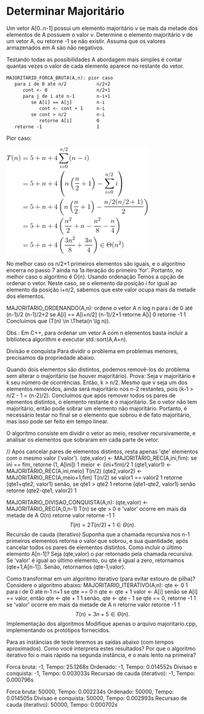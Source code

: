 # Determinar Majoritário

Um vetor A[0..n-1] possui um elemento majoritário v se mais da metade dos elementos de A possuem o valor v. Determine o elemento majoritário v de um vetor A, ou retorne -1 se não existir. Assuma que os valores armazenados em A são não negativos.

Testando todas as possibilidades
A abordagem mais simples é contar quantas vezes o valor de cada elemento aparece no restante do vetor.
```pseudocodigo
MAJORITARIO_FORCA_BRUTA(A,n): pior caso
   para i de 0 até n/2           n/2+2
      cont <- 0                  n/2+1
      para j de i até n-1        n-i+1
         se A[i] == A[j]         n-i
            cont <- cont + 1     n-i
         se cont > n/2           n-i
            retorne A[i]         0
   retorne -1                    1
```

Pior caso:


![](equacao1.gif)

No melhor caso os n/2+1 primeiros elementos são iguais, e o algoritmo encerra no passo 7 ainda na 1a iteração do primeiro 'for'. Portanto, no melhor caso o algoritmo é O(n).
Usando ordenação
Temos a opção de ordenar o vetor. Neste caso, se o elemento da posição i for igual ao elemento da posição i+n/2, sabemos que este valor ocupa mais da metade dos elementos.

MAJORITARIO_ORDENANDO(A,n):
   ordene o vetor A              n log n
   para i de 0 até (n-1)/2       (n-1)/2+2
      se A[i] == A[i+n/2]        (n-1)/2+1
         retorne A[i]            0
   retorne -1                    1
Concluímos que \(T(n) \in \Theta(n \lg n)\).

Obs.: Em C++, para ordenar um vetor A com n elementos basta incluir a biblioteca algorithm e executar std::sort(A,A+n).

Divisão e conquista
Para dividir o problema em problemas menores, precisamos da propriedade abaixo.

Quando dois elementos são distintos, podemos removê-los do problema sem alterar o majoritário (se houver majoritário).
Prova: Seja v majoritário e k seu número de ocorrências. Então, k > n/2. Mesmo que v seja um dos elementos removidos, ainda será majoritário nos n-2 restantes, pois \(k-1 > n/2 - 1 = (n-2)/2\).
Concluímos que após remover todos os pares de elementos distintos, o elemento restante é o majoritário. Se o vetor não tem majoritário, então pode sobrar um elemento não majoritário. Portanto, é necessário testar no final se o elemento que sobrou é de fato majoritário, mas isso pode ser feito em tempo linear.

O algoritmo consiste em dividir o vetor ao meio, resolver recursivamente, e analisar os elementos que sobraram em cada parte de vetor.

// Após cancelar pares de elementos distintos, resta apenas 'qte' elementos com o mesmo valor ('valor').
(qte,valor) <- MAJORITÁRIO_REC(A,ini,fim):
   se ini == fim, retorne (1, A[ini])                    1
   meior <- (ini+fim)/2                                  1
   (qte1,valor1) <- MAJORITÁRIO_REC(A,ini,meio)          T(n/2)
   (qte2,valor2) <- MAJORITÁRIO_REC(A,meio+1,fim)         T(n/2)
   se valor1 == valor2                                   1
      retorne (qte1+qte2, valor1)
   senão, se qte1 > qte2                                 1
      retorne (qte1-qte2, valor1)
   senão
      retorne (qte2-qte1, valor2)                        1

MAJORITARIO_DIVISAO_CONQUISTA(A,n):
   (qte,valor) <- MAJORITÁRIO_REC(A,0,n-1)               T(n)
   se qte > 0 e 'valor' ocorre em mais da metade de A    O(n)
      retorne valor
   retorne -1                                            1
$$T(n) = 2T(n/2) + 1 \in \Theta(n).$$
Recursão de cauda (iterativo)
Suponha que a chamada recursiva nos n-1 primeiros elementos retorna o valor que sobrou, e sua quantidade, após cancelar todos os pares de elementos distintos. Como incluir o último elemento A[n-1]? Seja (qte,valor) o par retornado pela chamada recursiva. Se 'valor' é igual ao último elemento, ou qte é igual a zero, retornamos (qte+1,A[n-1]). Senão, retornamos (qte-1,valor).

Como transformar em um algoritmo iterativo (para evitar estouro de pilha)? Considere o algoritmo abaixo:
MAJORITARIO_ITERATIVO(A,n):
   qte <- 0                                              1
   para i de 0 até n-1                                   n+1
      se qte == 0                                        n
         qte <- qte + 1
         valor <- A[i]
      senão
         se A[i] == valor, então qte <- qte + 1          1
         senão, qte <- qte - 1
   se qte == 0, retorne -1                               1
   se 'valor' ocorre em mais da metade de A              n
      retorne valor
   retorne -1                                            1
$$T(n) = 3n + 5 \in \Theta(n).$$
Implementação dos algoritmos
Modifique apenas o arquivo majoritario.cpp, implementando os protótipos fornecidos.

Para as instâncias de teste teremos as saídas abaixo (com tempos aproximados). Como você interpreta estes resultados? Por que o algoritmo iterativo foi o mais rápido na segunda instância, e o mais lento na primeira?

Forca bruta: -1, Tempo: 25.1268s
Ordenado: -1, Tempo: 0.014552s
Divisao e conquista: -1, Tempo: 0.003033s
Recursao de cauda (iterativo): -1, Tempo: 0.000796s

Forca bruta: 50000, Tempo: 0.002234s
Ordenado: 50000, Tempo: 0.014505s
Divisao e conquista: 50000, Tempo: 0.002993s
Recursao de cauda (iterativo): 50000, Tempo: 0.000702s

